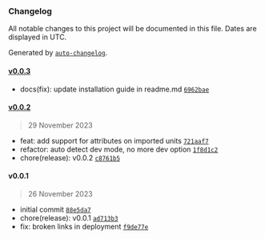 ### Changelog

All notable changes to this project will be documented in this file. Dates are displayed in UTC.

Generated by [`auto-changelog`](https://github.com/CookPete/auto-changelog).

#### [v0.0.3](https://github.com/henryhale/unit.js/compare/v0.0.2...v0.0.3)

- docs(fix): update installation guide in readme.md [`6962bae`](https://github.com/henryhale/unit.js/commit/6962bae166f0b58643c946c1817ab38ae1c9f5d6)

#### [v0.0.2](https://github.com/henryhale/unit.js/compare/v0.0.1...v0.0.2)

> 29 November 2023

- feat: add support for attributes on imported units [`721aaf7`](https://github.com/henryhale/unit.js/commit/721aaf7a10f6ca1a1efbf291db5f5ee01799d68a)
- refactor: auto detect dev mode, no more dev option [`1f8d1c2`](https://github.com/henryhale/unit.js/commit/1f8d1c2d3348cd2f4d2d311ec1af8ff5f2010131)
- chore(release): v0.0.2 [`c8761b5`](https://github.com/henryhale/unit.js/commit/c8761b507eb17f537cbbd0ddb55d04413550a004)

#### v0.0.1

> 26 November 2023

- initial commit [`88e5da7`](https://github.com/henryhale/unit.js/commit/88e5da7adbc765e4a2e7c190ae4223c0e239c0cf)
- chore(release): v0.0.1 [`ad713b3`](https://github.com/henryhale/unit.js/commit/ad713b3df6cec42ea217214dbe1058a49d7d0350)
- fix: broken links in deployment [`f9de77e`](https://github.com/henryhale/unit.js/commit/f9de77eb49a871b0e887d75949db6f0bd1519d4e)
